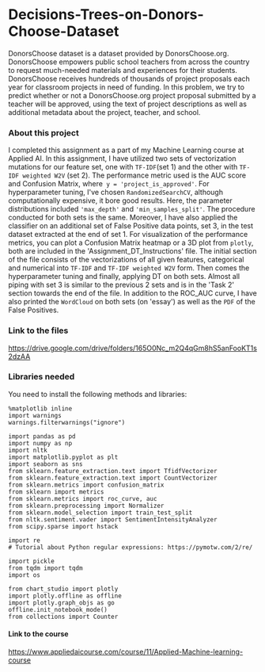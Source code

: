 # Decisions-Trees-on-Donors-Choose-Dataset

DonorsChoose dataset is a dataset provided by  DonorsChoose.org.  DonorsChoose empowers public school teachers from across the country to request much-needed materials and experiences for their students. DonorsChoose receives hundreds of thousands of project proposals each year for classroom projects in need of funding. In this problem, we try to predict whether or not a DonorsChoose.org project proposal submitted by a teacher will be approved, using the text of project descriptions as well as additional metadata about the project, teacher, and school.

### About this project

I completed this assignment as a part of my Machine Learning course at Applied AI. In this assignment, I have utilized two sets of vectorization mutations for our feature set, one with ```TF-IDF```(set 1) and the other with ```TF-IDF weighted W2V``` (set 2). The performance metric used is the AUC score and Confusion Matrix, where``` y = 'project_is_approved'```. For hyperparameter tuning, I've chosen ```RandomizedSearchCV```, although computationally expensive, it bore good results. Here, the parameter distributions included ```'max_depth'``` and ```'min_samples_split'```. The procedure conducted for both sets is the same. Moreover, I have also applied the classifier on an additional set of False Positive data points, set 3, in the test dataset extracted at the end of set 1. For visualization of the performance metrics, you can plot a Confusion Matrix heatmap or a 3D plot from ```plotly```,  both are included in the 'Assignment_DT_Instructions' file. The initial section of the file consists of the vectorizations of all given features, categorical and numerical into ```TF-IDF``` and ```TF-IDF weighted W2V``` form. Then comes the hyperparameter tuning and finally, applying DT on both sets. Almost all piping with set 3 is similar to the previous 2 sets and is in the 'Task 2' section towards the end of the file. In addition to the ROC_AUC curve, I have also printed the ```WordCloud``` on both sets (on 'essay') as well as the ```PDF``` of the False Positives.
### Link to the files 
https://drive.google.com/drive/folders/165O0Nc_m2Q4qGm8hS5anFooKT1s2dzAA

### Libraries needed
You need to install the following methods and libraries: 
```
%matplotlib inline
import warnings
warnings.filterwarnings("ignore")

import pandas as pd
import numpy as np
import nltk
import matplotlib.pyplot as plt
import seaborn as sns
from sklearn.feature_extraction.text import TfidfVectorizer
from sklearn.feature_extraction.text import CountVectorizer
from sklearn.metrics import confusion_matrix
from sklearn import metrics
from sklearn.metrics import roc_curve, auc
from sklearn.preprocessing import Normalizer
from sklearn.model_selection import train_test_split
from nltk.sentiment.vader import SentimentIntensityAnalyzer
from scipy.sparse import hstack

import re
# Tutorial about Python regular expressions: https://pymotw.com/2/re/

import pickle
from tqdm import tqdm
import os

from chart_studio import plotly
import plotly.offline as offline
import plotly.graph_objs as go
offline.init_notebook_mode()
from collections import Counter
```

#### Link to the course
https://www.appliedaicourse.com/course/11/Applied-Machine-learning-course 

